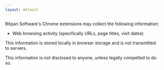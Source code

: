 ```yaml
---
layout: default
---
```

Bitpan Software's Chrome extensions may collect the following information:
  - Web browsing activity (specifically URLs, page titles, visit dates)

This information is stored locally in browser storage and is not transmitted to servers.  

This information is not disclosed to anyone, unless legally compelled to do so.